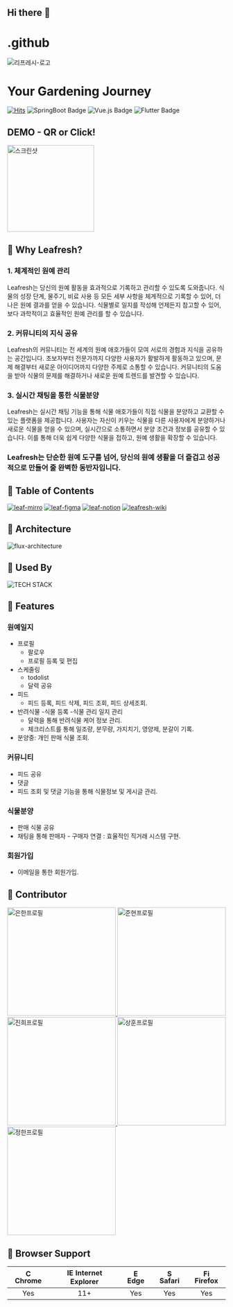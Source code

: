 ## Hi there 👋

<!--

**Here are some ideas to get you started:**

🙋‍♀️ A short introduction - what is your organization all about?
🌈 Contribution guidelines - how can the community get involved?
👩‍💻 Useful resources - where can the community find your docs? Is there anything else the community should know?
🍿 Fun facts - what does your team eat for breakfast?
🧙 Remember, you can do mighty things with the power of [Markdown](https://docs.github.com/github/writing-on-github/getting-started-with-writing-and-formatting-on-github/basic-writing-and-formatting-syntax)
-->


# .github

![리프레시-로고](https://github.com/user-attachments/assets/198f9ba8-bc25-4ce2-884f-82ad7c42dd45)

# Your Gardening Journey

[![Hits](https://hits.seeyoufarm.com/api/count/incr/badge.svg?url=https%3A%2F%2Fgithub.com%2FLeafresh-2024&count_bg=%23565AE5&title_bg=%23B3B3B3&icon=&icon_color=%23E7E7E7&title=Leafresh&edge_flat=false)](https://hits.seeyoufarm.com)
![SpringBoot Badge](https://img.shields.io/badge/SpringBoot-v3.3.3-%236DB33F?style=flat&logo=spring-boot&logoColor=white)
![Vue.js Badge](https://img.shields.io/badge/Vue.js-v3.4.29-4FC08D?style=flat&logo=vue.js&logoColor=white)
![Flutter Badge](https://img.shields.io/badge/Flutter-v3.24.1-02569B?style=flat&logo=flutter&logoColor=white)


## DEMO - QR or Click!
<a href="https://leafresh-frontend-nine.vercel.app/" target="_blank">
    <img width="200" alt="스크린샷" src="https://github.com/user-attachments/assets/5a666049-810c-4562-860b-8cbc07130a47">
</a>

## 🌿 Why Leafresh?

### 1. 체계적인 원예 관리
   
Leafresh는 당신의 원예 활동을 효과적으로 기록하고 관리할 수 있도록 도와줍니다. 식물의 성장 단계, 물주기, 비료 사용 등 모든 세부 사항을 체계적으로 기록할 수 있어, 더 나은 원예 결과를 얻을 수 있습니다. 식물별로 일지를 작성해 언제든지 참고할 수 있어, 보다 과학적이고 효율적인 원예 관리를 할 수 있습니다.

### 2. 커뮤니티의 지식 공유
   
Leafresh의 커뮤니티는 전 세계의 원예 애호가들이 모여 서로의 경험과 지식을 공유하는 공간입니다. 초보자부터 전문가까지 다양한 사용자가 활발하게 활동하고 있으며, 문제 해결부터 새로운 아이디어까지 다양한 주제로 소통할 수 있습니다. 커뮤니티의 도움을 받아 식물의 문제를 해결하거나 새로운 원예 트렌드를 발견할 수 있습니다.

### 3. 실시간 채팅을 통한 식물분양
   
Leafresh는 실시간 채팅 기능을 통해 식물 애호가들이 직접 식물을 분양하고 교환할 수 있는 플랫폼을 제공합니다. 사용자는 자신이 키우는 식물을 다른 사용자에게 분양하거나 새로운 식물을 얻을 수 있으며, 실시간으로 소통하면서 분양 조건과 정보를 공유할 수 있습니다. 이를 통해 더욱 쉽게 다양한 식물을 접하고, 원예 생활을 확장할 수 있습니다.

 ### Leafresh는 단순한 원예 도구를 넘어, 당신의 원예 생활을 더 즐겁고 성공적으로 만들어 줄 완벽한 동반자입니다.

## 🌿 Table of Contents

[![leaf-mirro](https://github.com/user-attachments/assets/eda4934e-195b-439b-9c0e-0a11cd2585d4)](https://miro.com/welcomeonboard/TnBCZllvYU52TXRBY1Y3Mm1ISUlXMmo2b0lYNWVkQVRxM1N5NlM2Ym9lU01KeVl4dXFXQjR3WWw4bG1uZnEydHwzNDU4NzY0NTkyOTkyNDczMDEyfDI=?share_link_id=458107216044)
[![leaf-figma](https://github.com/user-attachments/assets/d90bec0d-46ed-4c60-a71e-f565376a8fc6)](https://www.figma.com/design/cshzRIFsmi68c5zaYjmAkV/Leafresh?node-id=0-1&t=24EeBDSnbUCdNna2-1)
[![leaf-notion](https://github.com/user-attachments/assets/6502c2a5-1255-4880-b78f-f21c523a9c68)](https://www.notion.so/Leafresh-66e3bcc8e36e4be8bfd7e1bc087ff882)
[![leafresh-wiki](https://github.com/user-attachments/assets/2694b3d9-d788-48cd-9f2f-d00e272b0cab)](https://github.com/Leafresh-2024/.github/wiki)


## 🌿 Architecture

![flux-architecture](https://github.com/user-attachments/assets/50a132dc-c99d-41b9-b18c-d2f33b2a29a8)


## 🌿 Used By

![TECH STACK](https://github.com/user-attachments/assets/9f21844d-7c2d-4368-b224-ab254a601be4)


## 🌿 Features

### 원예일지
- 프로필
  - 팔로우
  - 프로필 등록 및 편집
- 스케줄링
  - todolist
  - 달력 공유
- 피드
  - 피드 등록, 피드 삭제, 피드 조회, 피드 상세조회.
- 반려식물
  -식물 등록
  -식물 관리 일지 관리
     - 달력을 통해 반려식물 케어 정보 관리.
     - 체크리스트를 통해 일조량, 분무량, 가지치기, 영양제, 분갈이 기록.
- 분양중: 개인 판매 식물 조회.

### 커뮤니티
- 피드 공유
- 댓글
- 피드 조회 및 댓글 기능을 통해 식물정보 및 게시글 관리. 

### 식물분양
- 판매 식물 공유
- 채팅을 통해 판매자 - 구매자 연결 : 효율적인 직거래 시스템 구현.

### 회원가입
- 이메일을 통한 회원가입.

## 🌿 Contributor

<a href="https://github.com/Shineunhan">
    <img src="https://github.com/user-attachments/assets/98f92edb-156b-4c99-a8bc-018fd134c0ac" alt="은한프로필" width="250">
</a>

<a href="https://github.com/parkkkkjuneHyeon">
    <img src="https://github.com/user-attachments/assets/d2ef55c0-4041-4aa7-aaee-90f0b9a415a4" alt="준현프로필" width="250">
</a>

<a href="https://github.com/Jin-tonix">
    <img src="https://github.com/user-attachments/assets/4edd8ed5-bba6-4f25-9fd0-6a7a648bb982" alt="진희프로필" width="250">
</a>

<a href="https://github.com/oct1H">
    <img src="https://github.com/user-attachments/assets/ba144ccf-ff4b-4b11-bd56-a55f0ee5e188" alt="상훈프로필" width="250">
</a>

<a href="https://github.com/hwangjeonghan">
    <img src="https://github.com/user-attachments/assets/ca12b786-9841-4f38-8ffb-dd892dc78f42" alt="정한프로필" width="250">
</a>

## 🌿 Browser Support

| <img src="https://user-images.githubusercontent.com/1215767/34348387-a2e64588-ea4d-11e7-8267-a43365103afe.png" alt="Chrome" width="16px" height="16px" /> Chrome | <img src="https://user-images.githubusercontent.com/1215767/34348590-250b3ca2-ea4f-11e7-9efb-da953359321f.png" alt="IE" width="16px" height="16px" /> Internet Explorer | <img src="https://user-images.githubusercontent.com/1215767/34348380-93e77ae8-ea4d-11e7-8696-9a989ddbbbf5.png" alt="Edge" width="16px" height="16px" /> Edge | <img src="https://user-images.githubusercontent.com/1215767/34348394-a981f892-ea4d-11e7-9156-d128d58386b9.png" alt="Safari" width="16px" height="16px" /> Safari | <img src="https://user-images.githubusercontent.com/1215767/34348383-9e7ed492-ea4d-11e7-910c-03b39d52f496.png" alt="Firefox" width="16px" height="16px" /> Firefox |
| :---------: | :---------: | :---------: | :---------: | :---------: |
| Yes | 11+ | Yes | Yes | Yes |
